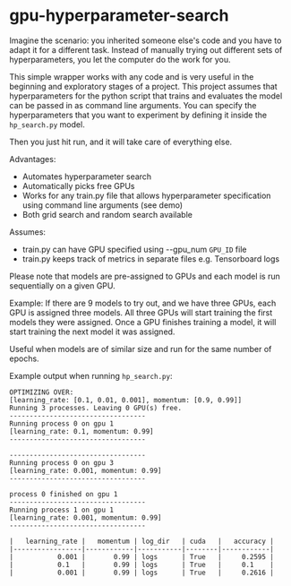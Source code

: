 # gpu-hyperparameter-search
Imagine the scenario: you inherited someone else's code and you have to adapt it for a different task. Instead of manually trying out different sets of hyperparameters, you let the computer do the work for you.

This simple wrapper works with any code and is very useful in the beginning and exploratory stages of a project. This project assumes that hyperparameters for the python script that trains and evaluates the model can be passed in as command line arguments. You can specify the hyperparameters that you want to experiment by defining it inside the `hp_search.py` model.

Then you just hit run, and it will take care of everything else. 

Advantages:
- Automates hyperparameter search
- Automatically picks free GPUs
- Works for any train.py file that allows hyperparameter specification using command line arguments (see demo)
- Both grid search and random search available

Assumes:
- train.py can have GPU specified using --gpu_num `GPU_ID` file
- train.py keeps track of metrics in separate files e.g. Tensorboard logs

Please note that models are pre-assigned to GPUs and each model is run sequentially on a given GPU.

Example:
If there are 9 models to try out, and we have three GPUs, each GPU is assigned three models.
All three GPUs will start training the first models they were assigned. Once a GPU finishes training a model, it will start training the next model it was assigned.

Useful when models are of similar size and run for the same number of epochs.

Example output when running `hp_search.py`: 

```
OPTIMIZING OVER:
[learning_rate: [0.1, 0.01, 0.001], momentum: [0.9, 0.99]]
Running 3 processes. Leaving 0 GPU(s) free.
----------------------------------
Running process 0 on gpu 1
[learning_rate: 0.1, momentum: 0.99]
----------------------------------

----------------------------------
Running process 0 on gpu 3
[learning_rate: 0.001, momentum: 0.99]
----------------------------------

process 0 finished on gpu 1
----------------------------------
Running process 1 on gpu 1
[learning_rate: 0.001, momentum: 0.99]
----------------------------------

|   learning_rate |   momentum | log_dir   | cuda   |   accuracy |
|-----------------|------------|-----------|--------|------------|
|           0.001 |       0.99 | logs      | True   |     0.2595 |
|           0.1   |       0.99 | logs      | True   |     0.1    |
|           0.001 |       0.99 | logs      | True   |     0.2616 |
```
